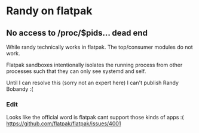 # Randy on flatpak
## No access to /proc/$pids... dead end
While randy technically works in flatpak. The top/consumer modules do not work.

Flatpak sandboxes intentionally isolates the running process from other processes such that they can only see systemd and self.

Until I can resolve this (sorry not an expert here) I can't publish Randy Bobandy :(

### Edit
Looks like the official word is flatpak cant support those kinds of apps :(
https://github.com/flatpak/flatpak/issues/4001
